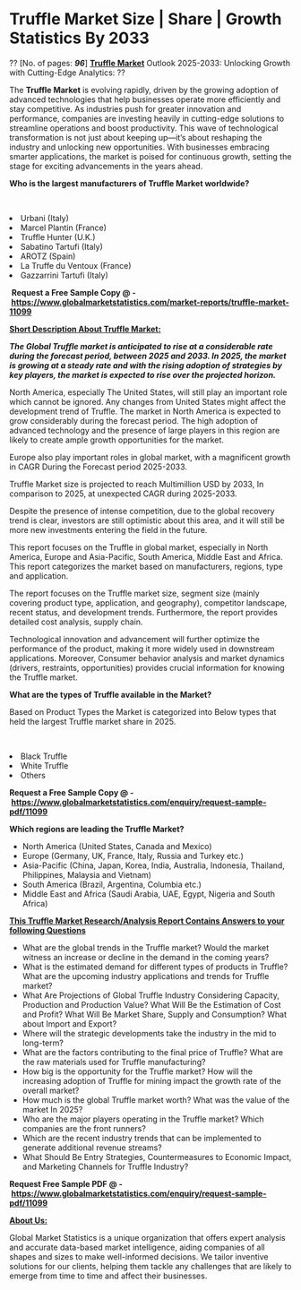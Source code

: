 <H1>Truffle Market Size | Share | Growth Statistics By 2033</H1><p>?? [No. of pages:&nbsp;<strong><em>96</em></strong>]&nbsp;<strong><a href="https://www.globalmarketstatistics.com/market-reports/truffle-market-11099">Truffle&nbsp;Market</a></strong>&nbsp;Outlook 2025-2033: Unlocking Growth with Cutting-Edge Analytics: ??</p><p>The <strong>Truffle Market</strong> is evolving rapidly, driven by the growing adoption of advanced technologies that help businesses operate more efficiently and stay competitive. As industries push for greater innovation and performance, companies are investing heavily in cutting-edge solutions to streamline operations and boost productivity. This wave of technological transformation is not just about keeping up&mdash;it&rsquo;s about reshaping the industry and unlocking new opportunities. With businesses embracing smarter applications, the market is poised for continuous growth, setting the stage for exciting advancements in the years ahead.</p><p><strong>Who is the largest manufacturers of Truffle Market worldwide?</strong></p><p>&nbsp;<li>Urbani (Italy)<li> Marcel Plantin (France)<li> Truffle Hunter (U.K.)<li> Sabatino Tartufi (Italy)<li> AROTZ (Spain)<li> La Truffe du Ventoux (France)<li> Gazzarrini Tartufi (Italy)</p><p>&nbsp;<strong>Request a Free Sample Copy @ -&nbsp;<a href="https://www.globalmarketstatistics.com/market-reports/truffle-market-11099">https://www.globalmarketstatistics.com/market-reports/truffle-market-11099</a></strong></p><p><strong><u>Short Description About Truffle Market:</u></strong></p><p><strong><em>The Global Truffle market is anticipated to rise at a considerable rate during the forecast period, between 2025 and 2033. In 2025, the market is growing at a steady rate and with the rising adoption of strategies by key players, the market is expected to rise over the projected horizon.</em></strong></p><p>North America, especially The United States, will still play an important role which cannot be ignored. Any changes from United States might affect the development trend of Truffle. The market in North America is expected to grow considerably during the forecast period. The high adoption of advanced technology and the presence of large players in this region are likely to create ample growth opportunities for the market.</p><p>Europe also play important roles in global market, with a magnificent growth in CAGR During the Forecast period 2025-2033.</p><p>Truffle Market size is projected to reach Multimillion USD by 2033, In comparison to 2025, at unexpected CAGR during 2025-2033.</p><p>Despite the presence of intense competition, due to the global recovery trend is clear, investors are still optimistic about this area, and it will still be more new investments entering the field in the future.</p><p>This report focuses on the Truffle in global market, especially in North America, Europe and Asia-Pacific, South America, Middle East and Africa. This report categorizes the market based on manufacturers, regions, type and application.</p><p>The report focuses on the Truffle market size, segment size (mainly covering product type, application, and geography), competitor landscape, recent status, and development trends. Furthermore, the report provides detailed cost analysis, supply chain.</p><p>Technological innovation and advancement will further optimize the performance of the product, making it more widely used in downstream applications. Moreover, Consumer behavior analysis and market dynamics (drivers, restraints, opportunities) provides crucial information for knowing the Truffle market.</p><p><strong>What are the types of Truffle available in the Market?</strong></p><p>Based on Product Types the Market is categorized into Below types that held the largest Truffle market share in 2025.</p><p>&nbsp;<li>Black Truffle<li> White Truffle<li> Others&nbsp;</p><p><strong>Request a Free Sample Copy @ -&nbsp;<a href="https://www.globalmarketstatistics.com/enquiry/request-sample-pdf/11099">https://www.globalmarketstatistics.com/enquiry/request-sample-pdf/11099</a></strong></p><p><strong>Which regions are leading the Truffle Market?</strong></p><ul><li>North America (United States, Canada and Mexico)</li><li>Europe (Germany, UK, France, Italy, Russia and Turkey etc.)</li><li>Asia-Pacific (China, Japan, Korea, India, Australia, Indonesia, Thailand, Philippines, Malaysia and Vietnam)</li><li>South America (Brazil, Argentina, Columbia etc.)</li><li>Middle East and Africa (Saudi Arabia, UAE, Egypt, Nigeria and South Africa)</li></ul><p><strong><u>This Truffle Market Research/Analysis Report Contains Answers to your following Questions</u></strong></p><ul><li>What are the global trends in the Truffle market? Would the market witness an increase or decline in the demand in the coming years?</li><li>What is the estimated demand for different types of products in Truffle? What are the upcoming industry applications and trends for Truffle market?</li><li>What Are Projections of Global Truffle Industry Considering Capacity, Production and Production Value? What Will Be the Estimation of Cost and Profit? What Will Be Market Share, Supply and Consumption? What about Import and Export?</li><li>Where will the strategic developments take the industry in the mid to long-term?</li><li>What are the factors contributing to the final price of Truffle? What are the raw materials used for Truffle manufacturing?</li><li>How big is the opportunity for the Truffle market? How will the increasing adoption of Truffle for mining impact the growth rate of the overall market?</li><li>How much is the global Truffle market worth? What was the value of the market In 2025?</li><li>Who are the major players operating in the Truffle market? Which companies are the front runners?</li><li>Which are the recent industry trends that can be implemented to generate additional revenue streams?</li><li>What Should Be Entry Strategies, Countermeasures to Economic Impact, and Marketing Channels for Truffle Industry?</li></ul><p><strong>Request Free Sample PDF @ -&nbsp;<a href="https://www.globalmarketstatistics.com/enquiry/request-sample-pdf/11099">https://www.globalmarketstatistics.com/enquiry/request-sample-pdf/11099</a></strong></p><p><strong><u>About Us:</u></strong></p><p>Global Market Statistics&nbsp;is a unique organization that offers expert analysis and accurate data-based market intelligence, aiding companies of all shapes and sizes to make well-informed decisions. We tailor inventive solutions for our clients, helping them tackle any challenges that are likely to emerge from time to time and affect their businesses.</p>
